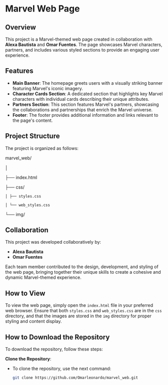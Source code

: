 # Marvel Web Page

## Overview
This project is a Marvel-themed web page created in collaboration with **Alexa Bautista** and **Omar Fuentes**. The page showcases Marvel characters, partners, and includes various styled sections to provide an engaging user experience.

## Features
- **Main Banner**: The homepage greets users with a visually striking banner featuring Marvel's iconic imagery.
- **Character Cards Section**: A dedicated section that highlights key Marvel characters with individual cards describing their unique attributes.
- **Partners Section**: This section features Marvel's partners, showcasing the collaborations and partnerships that enrich the Marvel universe.
- **Footer**: The footer provides additional information and links relevant to the page's content.

## Project Structure
The project is organized as follows:

marvel_web/

 │ 

 ├── index.html 

 ├── css/ 

    │ ├── styles.css

    │ └── web_styles.css  

 └── img/


## Collaboration
This project was developed collaboratively by:
- **Alexa Bautista**
- **Omar Fuentes**

Each team member contributed to the design, development, and styling of the web page, bringing together their unique skills to create a cohesive and dynamic Marvel-themed experience.

## How to View
To view the web page, simply open the `index.html` file in your preferred web browser. Ensure that both `styles.css` and `web_styles.css` are in the `css` directory, and that the images are stored in the `img` directory for proper styling and content display.

## How to Download the Repository

To download the repository, follow these steps:

**Clone the Repository**:
   - To clone the repository, use the next command:
     ```bash
     git clone https://github.com/Omarleonardo/marvel_web.git
     ```

